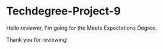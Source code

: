 # Techdegree-Project-9

Hello reviewer, I'm going for the Meets Expectations Degree.

Thank you for reviewing!